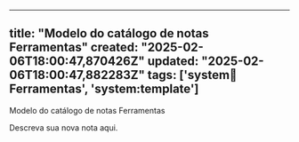 
--- 
title: "Modelo do catálogo de notas Ferramentas"
created: "2025-02-06T18:00:47,870426Z"
updated: "2025-02-06T18:00:47,882283Z"
tags: ['system:notebook:Ferramentas', 'system:template']
--- 

Modelo do catálogo de notas Ferramentas

Descreva sua nova nota aqui.